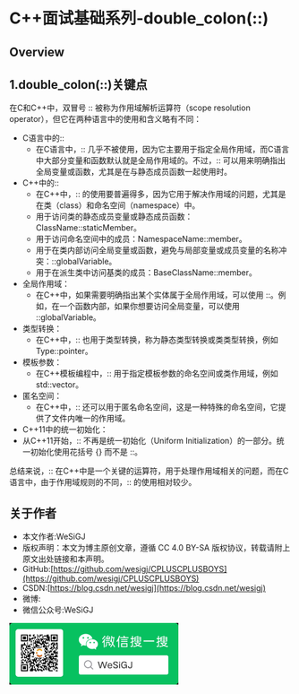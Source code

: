 # C++面试基础系列-double_colon(::)

## Overview

## 1.double_colon(::)关键点

在C和C++中，双冒号 :: 被称为作用域解析运算符（scope resolution operator），但它在两种语言中的使用和含义略有不同：

- C语言中的::
  - 在C语言中，:: 几乎不被使用，因为它主要用于指定全局作用域，而C语言中大部分变量和函数默认就是全局作用域的。不过，:: 可以用来明确指出全局变量或函数，尤其是在与静态成员函数一起使用时。
- C++中的::
  - 在C++中，:: 的使用要普遍得多，因为它用于解决作用域的问题，尤其是在类（class）和命名空间（namespace）中。
  - 用于访问类的静态成员变量或静态成员函数：ClassName::staticMember。
  - 用于访问命名空间中的成员：NamespaceName::member。
  - 用于在类内部访问全局变量或函数，避免与局部变量或成员变量的名称冲突：::globalVariable。
  - 用于在派生类中访问基类的成员：BaseClassName::member。
- 全局作用域：
  - 在C++中，如果需要明确指出某个实体属于全局作用域，可以使用 ::。例如，在一个函数内部，如果你想要访问全局变量，可以使用 ::globalVariable。
- 类型转换：
  - 在C++中，:: 也用于类型转换，称为静态类型转换或类类型转换，例如 Type::pointer。
- 模板参数：
  - 在C++模板编程中，:: 用于指定模板参数的命名空间或类作用域，例如 std::vector<int>。
- 匿名空间：
  - 在C++中，:: 还可以用于匿名命名空间，这是一种特殊的命名空间，它提供了文件内唯一的作用域。
- C++11中的统一初始化：
- 从C++11开始，:: 不再是统一初始化（Uniform Initialization）的一部分。统一初始化使用花括号 {} 而不是 ::。

总结来说，:: 在C++中是一个关键的运算符，用于处理作用域相关的问题，而在C语言中，由于作用域规则的不同，:: 的使用相对较少。

## 关于作者

- 本文作者:WeSiGJ
- 版权声明：本文为博主原创文章，遵循 CC 4.0 BY-SA 版权协议，转载请附上原文出处链接和本声明。
- GitHub:[https://github.com/wesigj/CPLUSCPLUSBOYS](https://github.com/wesigj/CPLUSCPLUSBOYS)
- CSDN:[https://blog.csdn.net/wesigj](https://blog.csdn.net/wesigj)
- 微博:
- 微信公众号:WeSiGJ

<html><body><img src="/./img/wechat.jpg" width="60%"></body></html>
